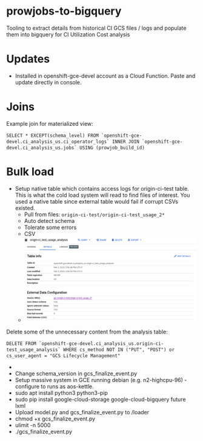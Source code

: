 # prowjobs-to-bigquery
Tooling to extract details from historical CI GCS files / logs and populate them into bigquery for CI Utilization Cost analysis

# Updates
- Installed in openshift-gce-devel account as a Cloud Function. Paste and update directly in console.

# Joins
Example join for materialized view:
```
SELECT * EXCEPT(schema_level) FROM `openshift-gce-devel.ci_analysis_us.ci_operator_logs` INNER JOIN `openshift-gce-devel.ci_analysis_us.jobs` USING (prowjob_build_id)
```

# Bulk load
- Setup native table which contains access logs for origin-ci-test table. This is what the cold load system will read to find files of interest. You used a native table since external table would fail if corrupt CSVs existed.
  - Pull from files: `origin-ci-test/origin-ci-test_usage_2*`
  - Auto detect schema
  - Tolerate some errors
  - CSV
  - ![img.png](img/img.png)

Delete some of the unnecessary content from the analysis table:
```
DELETE FROM `openshift-gce-devel.ci_analysis_us.origin-ci-test_usage_analysis` WHERE cs_method NOT IN ("PUT", "POST") or cs_user_agent = "GCS Lifecycle Management"
```
- 
- Change schema_version in gcs_finalize_event.py
- Setup massive system in GCE running debian (e.g. n2-highcpu-96) - configure to runs as aos-kettle.
- sudo apt install python3 python3-pip
- sudo pip install google-cloud-storage google-cloud-bigquery future lxml
- Upload model.py and gcs_finalize_event.py to /loader
- chmod +x gcs_finalize_event.py
- ulimit -n 5000
- ./gcs_finalize_event.py
